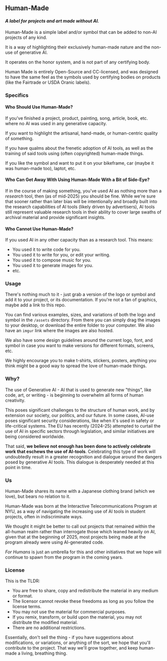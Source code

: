 ## Human-Made
#### *A label for projects and art made without AI.*

Human-Made is a simple label and/or symbol that can be added to non-AI projects of any kind.

It is a way of highlighting their exclusively human-made nature and the non-use of generative AI.

It operates on the honor system, and is not part of any certifying body.

Human Made is entirely Open-Source and CC-licensed, and was designed to have the same feel as the symbols used by certifying bodies on products (like the Fairtrade or USDA Oranic labels).

### Specifics

#### Who Should Use Human-Made?

If you've finished a project, product, painting, song, article, book, etc. where no AI was used in any generative capacity.

If you want to highlight the artisanal, hand-made, or human-centric quality of something.

If you have qualms about the frenetic adoption of AI tools, as well as the training of said tools using (often copyrighted) human-made things.

If you like the symbol and want to put it on your bikeframe, car (maybe it was human-made too), laptot, etc.

#### Who Can Get Away With Using Human-Made With a Bit of Side-Eye?

If in the course of making something, you've used AI as nothing more than a *research* tool, then (as of mid-2025) you should be fine. While we're sure that sooner rather than later
bias will be intentionally and broadly built into the research capabilities of AI tools (likely driven by advertisers), AI tools still represent valuable research tools in their
ability to cover large swaths of archival material and provide significant insights.

#### Who Cannot Use Human-Made?

If you used AI in any other capacity than as a research tool. This means:

- You used it to write code for you.
- You used it to write for you, or edit your writing.
- You used it to compose music for you.
- You used it to generate images for you.
- etc.

### Usage

There's nothing much to it - just grab a version of the logo or symbol and add it to your project, or its documentation. If you're not a fan of graphics, maybe add a link to this repo.

You can find various examples, sizes, and variations of both the logo and symbol in the `/assets` directory. From there you can simply drag the images to your desktop,
or download the entire folder to your computer. We also have an `imgur` link where the images are also hosted.

We also have some design guidelines around the current logo, font, and symbol in case you want to make versions for different formats, screens, etc.

We highly encourage you to make t-shirts, stickers, posters, anything you think might be a good way to spread the love of human-made things.

### Why?

The use of Generative AI - AI that is used to generate new "things", like code, art, or writing - is beginning to overwhelm all forms of human creativity.

This poses significant challenges to the structure of human work, and by extension our society, our politics, and our future. In some cases, AI-use poses significant security
considerations, like when it's used in safety or life-critical systems. The EU has recently (2024-25) attempted to curtail the use of AI in specific sectors through legislation,
and similar initiatives are being considered worldwide.

That said, **we believe not enough has been done to actively celebrate work that eschews the use of AI-tools**. Celebrating this type of work will undoubtedly result in a greater
recognition and dialogue around the dangers posed by generative AI tools. This dialogue is desperately needed at this point in time.

### Us

Human-Made shares its name with a Japanese clothing brand (which we love), but bears no relation to it.

Human-Made was born at the Interactive Telecommunications Program at NYU, as a way of navigating the increasing use of AI tools in student projects, often in indiscriminate ways.

We thought it might be better to call out projects that remained within the all-human realm rather than interrogate those which leaned heavily on AI, given that at the beginning of 2025, most projects being made at the program already were using AI-generated code.

*For Humans* is just an umbrella for this and other initiatives that we hope will continue to spawn from the program in the coming years.

### License

This is the TLDR:
- You are free to share, copy and redistribute the material in any medium or format.
- The licensor cannot revoke these freedoms as long as you follow the license terms.
- You may not use the material for commercial purposes.
- If you remix, transform, or build upon the material, you may not distribute the modified material.
- There are no additional restrictions.

Essentially, don't sell the thing - if you have suggestions about modifications, or variations, or anything of the sort, we hope that you'll contribute to the project. That way we'll grow together, and keep human-made a living, breathing thing.
